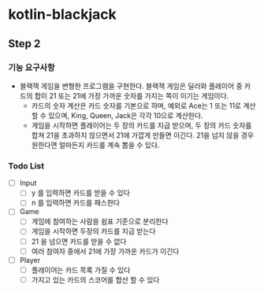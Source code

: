 # kotlin-blackjack

## Step 2

### 기능 요구사항

- 블랙잭 게임을 변형한 프로그램을 구현한다. 블랙잭 게임은 딜러와 플레이어 중 카드의 합이 21 또는 21에 가장 가까운 숫자를 가지는 쪽이 이기는 게임이다.
    - 카드의 숫자 계산은 카드 숫자를 기본으로 하며, 예외로 Ace는 1 또는 11로 계산할 수 있으며, King, Queen, Jack은 각각 10으로 계산한다.
    - 게임을 시작하면 플레이어는 두 장의 카드를 지급 받으며, 두 장의 카드 숫자를 합쳐 21을 초과하지 않으면서 21에 가깝게 만들면 이긴다. 21을 넘지 않을 경우 원한다면 얼마든지 카드를 계속 뽑을 수 있다.
    
### Todo List

- [ ] Input
    - [ ] y 를 입력하면 카드를 받을 수 있다
    - [ ] n 를 입력하면 카드를 패스한다

- [ ] Game
    - [ ] 게임에 참여하는 사람을 쉼표 기준으로 분리한다
    - [ ] 게임을 시작하면 두장의 카드를 지급 받는다
    - [ ] 21 을 넘으면 카드를 받을 수 없다
    - [ ] 여러 참여자 중에서 21에 가장 가까운 카드가 이긴다

- [ ] Player
    - [ ] 플레이어는 카드 목록 가질 수 있다
    - [ ] 가지고 있는 카드의 스코어를 합산 할 수 있다 